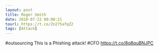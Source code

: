 ```yaml
---
layout: post
title: Roger Smith
date: 2018-07-22 00:00:21
tourl: https://t.co/Zn275afqZ2
tags: [Attack]
---
```

#outsourcing This is a Phishing attack! #CFO https://t.co/8q8quBNJPC